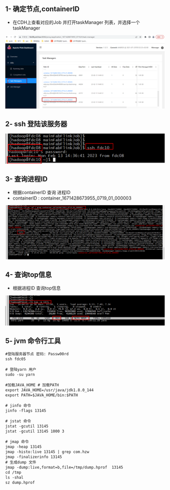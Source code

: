 ## 1- 确定节点,containerID

- 在CDH上查看对应的Job 并打开taskManager 列表，并选择一个taskManager

![1676270445299](assets/1676270445299.png)

## 2- ssh 登陆该服务器

![1676270502751](assets/1676270502751.png)

## 3- 查询进程ID

- 根据containerID 查询 进程ID
- containerID   :  container_1671428673955_0719_01_000003 

![1676270608434](assets/1676270608434.png)

## 4- 查询top信息

- 根据进程ID 查询top信息

![1676270684437](assets/1676270684437.png)



## 5- jvm 命令行工具 

``` properties
#登陆服务器节点 密码: Passw00rd
ssh fdc05  

# 登陆yarn 用户
sudo -su yarn 

#加载JAVA_HOME # 加载PATH
export JAVA_HOME=/usr/java/jdk1.8.0_144
export PATH=$JAVA_HOME/bin:$PATH

# jinfo 命令
jinfo -flags 13145

# jstat 命令
jstat -gcutil 13145
jstat -gcutil 13145 1000 3

# jmap 命令
jmap -heap 13145
jmap -histo:live 13145 | grep com.hzw
jmap -finalizerinfo 13145
# 生成dump 文件
jmap -dump:live,format=b,file=/tmp/dump.hprof  13145
cd /tmp
ls -shal 
sz dump.hprof
```







